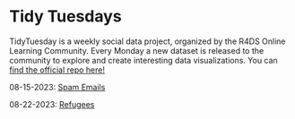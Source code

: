 # Tidy Tuesdays

TidyTuesday is a weekly social data project, organized by the R4DS Online Learning Community. Every Monday a new dataset is released to the community to explore and create interesting data visualizations. You can [find the official repo here!](https://github.com/rfordatascience/tidytuesday)

  08-15-2023: [Spam Emails](https://github.com/alisonbautista46/tidy_tuesdays/tree/08-15-2023-Spam)

  08-22-2023: [Refugees](https://github.com/alisonbautista46/tidy_tuesdays/tree/08-22-2023-Refugees)
